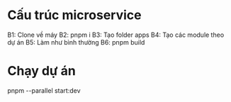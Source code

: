 # Cấu trúc microservice

B1: Clone về máy
B2: pnpm i
B3: Tạo folder apps
B4: Tạo các module theo dự án
B5: Làm như bình thường
B6: pnpm build

# Chạy dự án
pnpm --parallel start:dev
